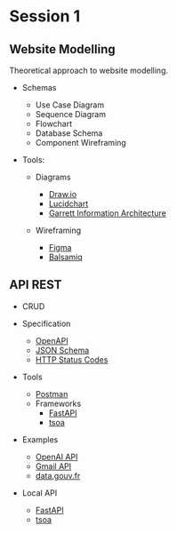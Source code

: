 # Session 1

## Website Modelling

Theoretical approach to website modelling.

- Schemas
    - Use Case Diagram
    - Sequence Diagram
    - Flowchart
    - Database Schema
    - Component Wireframing

- Tools:
    - Diagrams
        - [Draw.io](https://app.diagrams.net/)
        - [Lucidchart](https://www.lucidchart.com/)
        - [Garrett Information Architecture](http://www.jjg.net/ia/visvocab/)

    - Wireframing
        - [Figma](https://www.figma.com/)
        - [Balsamiq](https://balsamiq.com/)


## API REST

- CRUD
- Specification
    - [OpenAPI](https://swagger.io/docs/specification/about/)
    - [JSON Schema](https://json-schema.org/)
    - [HTTP Status Codes](https://developer.mozilla.org/en-US/docs/Web/HTTP/Status)

- Tools
    - [Postman](https://www.postman.com/)
    - Frameworks
        - [FastAPI](https://fastapi.tiangolo.com/)
        - [tsoa](https://tsoa-community.github.io/docs/)

- Examples
    - [OpenAI API](https://platform.openai.com/docs/api-reference/chat)
    - [Gmail API](https://developers.google.com/gmail/api/reference/rest/v1/users.messages/get)
    - [data.gouv.fr](https://doc.data.gouv.fr/api/reference/#/topics)

- Local API
    - [FastAPI](./fastapi)
    - [tsoa](./tsoa)
